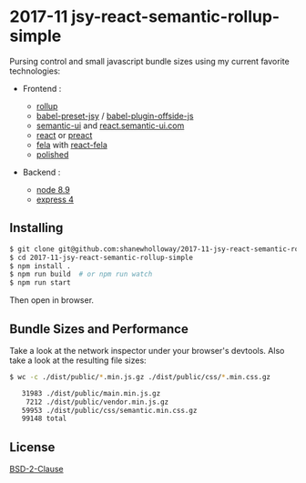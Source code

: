 # 2017-11 jsy-react-semantic-rollup-simple 

Pursing control and small javascript bundle sizes using
my current favorite technologies:

  - Frontend :
    - [rollup](https://rollupjs.org)
    - [babel-preset-jsy](https://github.com/shanewholloway/babel-preset-jsy) / [babel-plugin-offside-js](https://github.com/shanewholloway/babel-plugin-offside-js)
    - [semantic-ui](https://semantic-ui.com) and [react.semantic-ui.com](https://react.semantic-ui.com)
    - [react](https://facebook.github.io/react) or [preact](https://preactjs.com)
    - [fela](http://fela.js.org/) with [react-fela](http://fela.js.org/docs/guides/UsageWithReact.html)
    - [polished](https://polished.js.org/)

  - Backend :
    - [node 8.9](https://nodejs.org)
    - [express 4](http://expressjs.com)

## Installing

```bash
$ git clone git@github.com:shanewholloway/2017-11-jsy-react-semantic-rollup-simple.git
$ cd 2017-11-jsy-react-semantic-rollup-simple
$ npm install .
$ npm run build  # or npm run watch
$ npm run start
```

Then open in browser.


## Bundle Sizes and Performance

Take a look at the network inspector under your browser's devtools. Also take a look at the resulting file sizes: 

```bash
$ wc -c ./dist/public/*.min.js.gz ./dist/public/css/*.min.css.gz

   31983 ./dist/public/main.min.js.gz
    7212 ./dist/public/vendor.min.js.gz
   59953 ./dist/public/css/semantic.min.css.gz
   99148 total
```

## License

[BSD-2-Clause](LICENSE)


